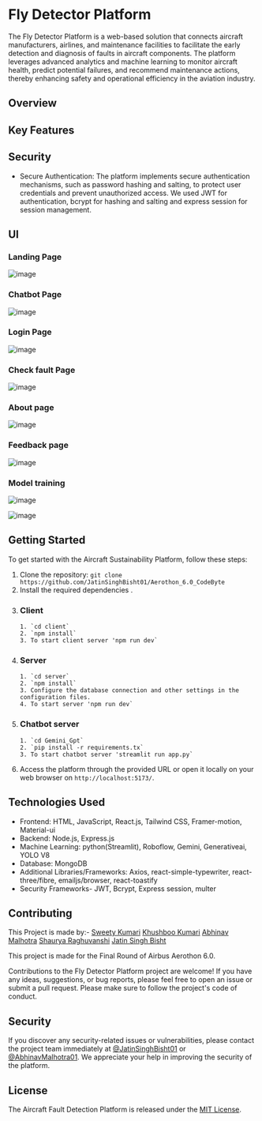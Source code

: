 # Fly Detector Platform

The Fly Detector Platform is a web-based solution that connects aircraft manufacturers, airlines, and maintenance facilities to facilitate the early detection and diagnosis of faults in aircraft components. The platform leverages advanced analytics and machine learning to monitor aircraft health, predict potential failures, and recommend maintenance actions, thereby enhancing safety and operational efficiency in the aviation industry.

## Overview



## Key Features



## Security

- Secure Authentication: The platform implements secure authentication mechanisms, such as password hashing and salting, to protect user credentials and prevent unauthorized access. We used JWT for authentication, bcrypt for hashing and salting and express session for session management.

## UI

### Landing Page
![image](https://github.com/JatinSinghBisht01/Aerothon_6.0_CodeByte/assets/113239170/5bcc5c4d-5389-4488-81ff-22b77b7c1399)

### Chatbot Page
![image](https://github.com/JatinSinghBisht01/Aerothon_6.0_CodeByte/assets/113239170/49b2c896-e74a-4feb-a910-51d22c442273)

### Login Page
![image](https://github.com/JatinSinghBisht01/Aerothon_6.0_CodeByte/assets/113239170/d9a4a627-28aa-4228-bd39-f86ff4b64188)

### Check fault Page
![image](https://github.com/JatinSinghBisht01/Aerothon_6.0_CodeByte/assets/113239170/98662615-4021-4d17-af44-ed94491ed3a0)

### About page
![image](https://github.com/JatinSinghBisht01/Aerothon_6.0_CodeByte/assets/113239170/0d36a96a-8848-4a40-9d13-597944c709b9)

### Feedback page
![image](https://github.com/JatinSinghBisht01/Aerothon_6.0_CodeByte/assets/113239170/4b53de52-e55c-4966-987d-137093816724)

### Model training
![image](https://github.com/JatinSinghBisht01/Aerothon_6.0_CodeByte/assets/113239170/022ac88a-81f0-490a-952a-c71788d714ab)

![image](https://github.com/JatinSinghBisht01/Aerothon_6.0_CodeByte/assets/113239170/f295e2a3-5349-4dbb-969b-03522324d8e6)



## Getting Started

To get started with the Aircraft Sustainability Platform, follow these steps:

1. Clone the repository: `git clone https://github.com/JatinSinghBisht01/Aerothon_6.0_CodeByte`
2. Install the required dependencies .
3. ### Client
       1. `cd client`
       2. `npm install`
       3. To start client server 'npm run dev`
   
4. ### Server 
       1. `cd server`
       2. `npm install`
       3. Configure the database connection and other settings in the configuration files.
       4. To start server 'npm run dev`
5. ### Chatbot server
       1. `cd Gemini_Gpt`
       2. `pip install -r requirements.tx`
       3. To start chatbot server 'streamlit run app.py` 

7. Access the platform through the provided URL or open it locally on your web browser on `http://localhost:5173/`.

## Technologies Used

- Frontend: HTML, JavaScript, React.js, Tailwind CSS, Framer-motion, Material-ui
- Backend: Node.js, Express.js
- Machine Learning: python(Streamlit), Roboflow, Gemini, Generativeai, YOLO V8
- Database: MongoDB
- Additional Libraries/Frameworks: Axios, react-simple-typewriter, react-three/fibre, emailjs/browser, react-toastify
- Security Frameworks- JWT, Bcrypt, Express session, multer

## Contributing

This Project is made by:-
[Sweety Kumari](https://github.com/SWEETY1-KUMARI)
[Khushboo Kumari](https://github.com/khushboo9761)
[Abhinav Malhotra](https://github.com/abhinavmalhotra01)
[Shaurya Raghuvanshi](https://github.com/Sha007urya)
[Jatin Singh Bisht](https://github.com/JatinSinghBisht01)


This project is made for the Final Round of Airbus Aerothon 6.0.

Contributions to the Fly Detector Platform project are welcome! If you have any ideas, suggestions, or bug reports, please feel free to open an issue or submit a pull request. Please make sure to follow the project's code of conduct.

## Security

If you discover any security-related issues or vulnerabilities, please contact the project team immediately at [@JatinSinghBisht01](https://github.com/JatinSinghBisht01) or [@AbhinavMalhotra01](https://github.com/abhinavmalhotra01). We appreciate your help in improving the security of the platform.

## License

The Aircraft Fault Detection Platform is released under the [MIT License](LICENSE).
